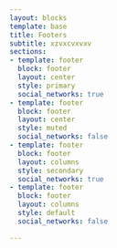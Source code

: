 ```yaml
---
layout: blocks
template: base
title: Footers
subtitle: xzvxcvxvxv
sections:
- template: footer
  block: footer
  layout: center
  style: primary
  social_networks: true
- template: footer
  block: footer
  layout: center
  style: muted
  social_networks: false
- template: footer
  block: footer
  layout: columns
  style: secondary
  social_networks: true
- template: footer
  block: footer
  layout: columns
  style: default
  social_networks: false

---
```

